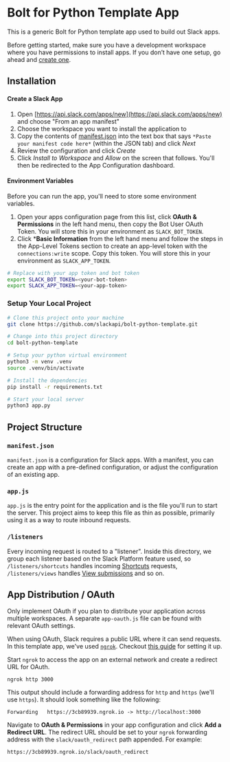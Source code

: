 # Bolt for Python Template App

This is a generic Bolt for Python template app used to build out Slack apps.

Before getting started, make sure you have a development workspace where you have permissions to install apps. If you don’t have one setup, go ahead and [create one](https://slack.com/create).
## Installation

#### Create a Slack App
1. Open [https://api.slack.com/apps/new](https://api.slack.com/apps/new) and choose "From an app manifest"
2. Choose the workspace you want to install the application to
3. Copy the contents of [manifest.json](./manifest.json) into the text box that says `*Paste your manifest code here*` (within the JSON tab) and click *Next*
4. Review the configuration and click *Create*
5. Click *Install to Workspace* and *Allow* on the screen that follows. You'll then be redirected to the App Configuration dashboard.

#### Environment Variables
Before you can run the app, you'll need to store some environment variables.

1. Open your apps configuration page from this list, click **OAuth & Permissions** in the left hand menu, then copy the Bot User OAuth Token. You will store this in your environment as `SLACK_BOT_TOKEN`.
2. Click ***Basic Information** from the left hand menu and follow the steps in the App-Level Tokens section to create an app-level token with the `connections:write` scope. Copy this token. You will store this in your environment as `SLACK_APP_TOKEN`.

```zsh
# Replace with your app token and bot token
export SLACK_BOT_TOKEN=<your-bot-token>
export SLACK_APP_TOKEN=<your-app-token>
```

### Setup Your Local Project
```zsh
# Clone this project onto your machine
git clone https://github.com/slackapi/bolt-python-template.git

# Change into this project directory
cd bolt-python-template

# Setup your python virtual environment
python3 -m venv .venv
source .venv/bin/activate

# Install the dependencies
pip install -r requirements.txt

# Start your local server
python3 app.py
```


## Project Structure

### `manifest.json`

`manifest.json` is a configuration for Slack apps. With a manifest, you can create an app with a pre-defined configuration, or adjust the configuration of an existing app.

### `app.js`

`app.js` is the entry point for the application and is the file you'll run to start the server. This project aims to keep this file as thin as possible, primarily using it as a way to route inbound requests.

### `/listeners`

Every incoming request is routed to a "listener". Inside this directory, we group each listener based on the Slack Platform feature used, so `/listeners/shortcuts` handles incoming [Shortcuts](https://api.slack.com/interactivity/shortcuts) requests, `/listeners/views` handles [View submissions](https://api.slack.com/reference/interaction-payloads/views#view_submission) and so on.


## App Distribution / OAuth

Only implement OAuth if you plan to distribute your application across multiple workspaces. A separate `app-oauth.js` file can be found with relevant OAuth settings.

When using OAuth, Slack requires a public URL where it can send requests. In this template app, we've used [`ngrok`](https://ngrok.com/download). Checkout [this guide](https://ngrok.com/docs#getting-started-expose) for setting it up.

Start `ngrok` to access the app on an external network and create a redirect URL for OAuth. 

```
ngrok http 3000
```

This output should include a forwarding address for `http` and `https` (we'll use `https`). It should look something like the following:

```
Forwarding   https://3cb89939.ngrok.io -> http://localhost:3000
```

Navigate to **OAuth & Permissions** in your app configuration and click **Add a Redirect URL**. The redirect URL should be set to your `ngrok` forwarding address with the `slack/oauth_redirect` path appended. For example:

```
https://3cb89939.ngrok.io/slack/oauth_redirect
```